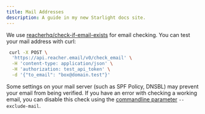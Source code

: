 ```yaml
---
title: Mail Addresses
description: A guide in my new Starlight docs site.
---
```


We use [reacherhq/check-if-email-exists](https://github.com/reacherhq/check-if-email-exists) for email checking.
You can test your mail address with curl:

```bash
 curl -X POST \
  'https://api.reacher.email/v0/check_email' \
  -H 'content-type: application/json' \
  -H 'authorization: test_api_token' \
  -d '{"to_email": "box@domain.test"}'
```

Some settings on your mail server (such as SPF Policy, DNSBL) may prevent your email from being verified.
If you have an error with checking a working email, you can disable this check using the
[commandline parameter](https://github.com/lycheeverse/lychee#commandline-parameters) `--exclude-mail`.
